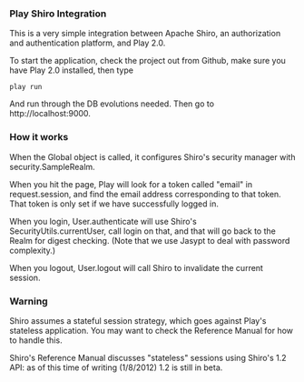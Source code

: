 ### Play Shiro Integration ###

This is a very simple integration between Apache Shiro, an authorization and authentication platform, and Play 2.0.

To start the application, check the project out from Github, make sure you have Play 2.0 installed, then type

    play run

And run through the DB evolutions needed.  Then go to http://localhost:9000.

### How it works ###

When the Global object is called, it configures Shiro's security manager with security.SampleRealm.

When you hit the page, Play will look for a token called "email" in request.session, and find the email address corresponding to that token.  That token is only set if we have successfully logged in.

When you login, User.authenticate will use Shiro's SecurityUtils.currentUser, call login on that, and that will go back to the Realm for digest checking.  (Note that we use Jasypt to deal with password complexity.)

When you logout, User.logout will call Shiro to invalidate the current session.

### Warning ###

Shiro assumes a stateful session strategy, which goes against Play's stateless application.  You may want to check the Reference Manual for how to handle this.

Shiro's Reference Manual discusses "stateless" sessions using Shiro's 1.2 API: as of this time of writing (1/8/2012) 1.2 is still in beta.
